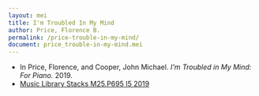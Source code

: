 ```yaml
---
layout: mei
title: I'm Troubled In My Mind
author: Price, Florence B.
permalink: /price-trouble-in-my-mind/
document: price_trouble-in-my-mind.mei
---
```


- In Price, Florence, and Cooper, John Michael. *I'm Troubled in My Mind: For Piano.* 2019.
- <a href="https://tufts-primo.hosted.exlibrisgroup.com/permalink/f/bnf7qa/01TUN_ALMA21227759210003851" target="_blank">Music Library Stacks M25.P695 I5 2019</a>
